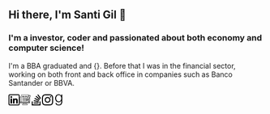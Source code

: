 ## Hi there, I'm Santi Gil 👋

### I'm a investor, coder and passionated about both economy and computer science!
I'm a BBA graduated and {}. Before that I was in the financial sector, working on both front and back office in companies such as Banco Santander or BBVA. 

<a href="https://www.linkedin.com/in/santigilmos/">
  <img align="left" alt="Santi Gil Linkedin" width="22px" src="https://github.com/san27gil/san27gil/blob/f3c768609cf96dc388150b48c6b1d276721a7b60/img/linkedin-2.png" />
</a>

<a href="https://santigil.substack.com/">
  <img align="left" alt="Santi Gil Substack" width="22px" src="https://github.com/san27gil/san27gil/blob/f3c768609cf96dc388150b48c6b1d276721a7b60/img/blogging.png" />
</a>

<a href="https://stackoverflow.com/users/17916385/santi-gil">
  <img align="left" alt="Santi Gil Stack Overflow" width="22px" src="https://github.com/san27gil/san27gil/blob/f3c768609cf96dc388150b48c6b1d276721a7b60/img/stack-overflow.png" />
</a>

<a href="https://www.instagram.com/san27gil/">
  <img align="left" alt="Santi Gil Instagram" width="22px" src="https://github.com/san27gil/san27gil/blob/f3c768609cf96dc388150b48c6b1d276721a7b60/img/instagram-2.png" />
</a>

<a href="https://www.goodreads.com/user/show/77778065-santiago-jos-gil-mosquera">
  <img align="left" alt="Santi Gil GoodReads" width="22px" src="https://github.com/san27gil/san27gil/blob/e6ac45b72d29f908ad5cfa1d26dcd83ac0f940b8/img/goodreads.png" />
</a>


<!--
**san27gil/san27gil** is a ✨ _special_ ✨ repository because its `README.md` (this file) appears on your GitHub profile.

Here are some ideas to get you started:

- 🔭 I’m currently working on ...
- 🌱 I’m currently learning ...
- 👯 I’m looking to collaborate on ...
- 🤔 I’m looking for help with ...
- 💬 Ask me about ...
- 📫 How to reach me: ...
- 😄 Pronouns: ...
- ⚡ Fun fact: ...
-->
